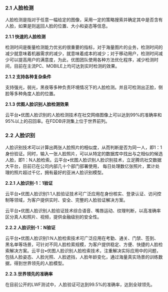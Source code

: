 ### 2.1 人脸检测

人脸检测是指对于任意一幅给定的图像，采用一定的策略搜索并确定其中是否含有人脸，如果是则返回人脸的位置、大小和姿态等信息。

**2.1.1 快速的人脸检测**

检测时间是衡量检测能力优劣的很重要的指标，对于海量图片的业务，检测时间的减少就意味着机器需求的减少，就意味着成本的减少；对于移动用户，检测时间减少可以提高用户的满意度，为此，优图团队使用各种方法优化程序，减少检测时间，目前在主流PC、MOBILE上均可达到实时检测的效果。

**2.1.2 支持各种复杂条件**

支持强光，弱光，黑夜等多种负责环境情况下的人脸检测。并且可检测出正脸，侧脸等多种角度人脸的位置。

**2.1.3 优图人脸识别人脸检测效果**

云平台•优图人脸识别的人脸检测技术在社交网络图像上可以达到99%的准确率和95%以上的召回率。在FDDB评测集上位于世界前列。

### 2.2 人脸识别

人脸识别技术可以计算出两张人脸照片的相似度，从而判断是否为同一人，即1：1身份验证。同时，输入一张人脸照片，可以从特定的数据库中找出与之相似的候选人脸，即1：N人脸检索。云平台•优图人脸识别人脸识别技术，立足腾讯社交数据大平台，目前已在公司内部几十个部门部署使用， 每日处理数亿张照片，累计处理的照片超过千亿，拥有最好的亚洲人脸识别模型。

**2.2.1 人脸识别-1：1验证**

云平台•优图人脸识别1:1人脸验证技术可广泛应用在身份核实、登录认证、访问控制等领域，为客户提供实时、安全、完整的人脸验证解决方案。

云平台•优图人脸识别人脸验证技术综合语音、嘴唇运动、纹理判断，以高准确率区分真人和照片、视频，提供金融级别的安全性。

**2.2.2 人脸识别-1：N验证**

云平台•优图人脸识别1:N人脸检索技术可广泛应用在考勤、通关、门禁、签到、黑名单等场景，可针对不同人脸检索规模，为客户提供稳定、方便、快捷的人脸检索解决方案。云平台•优图人脸识别人脸检索技术，注重解决实际应用中的问题，包括人脸姿态、人脸光照、人脸遮挡，人脸年龄变化，通过海量真实场景的训练数据，得到世界领先的人脸模型。

**2.2.3.世界领先的准确率**

在目前公开的LWF测试中，人脸验证可达到99.5%的准确率，达到全球领先。

